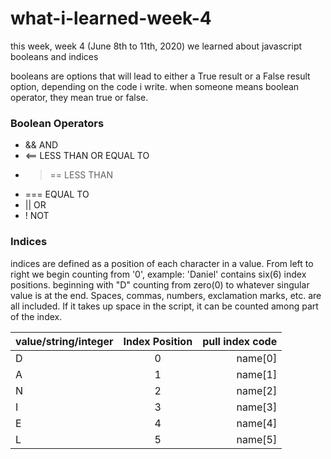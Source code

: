 # what-i-learned-week-4

this week, week 4 (June 8th to 11th, 2020)
we learned about javascript booleans and indices

booleans are options that will lead to either a True result or a False result option, depending on the code i write. when someone means boolean operator, they mean true or false.

### Boolean Operators
- &&  AND
- <== LESS THAN OR EQUAL TO
- >== LESS THAN 
- === EQUAL TO
- ||  OR
- ! NOT


### Indices
indices are defined as a position of  each character in a value.
From left to right we begin counting from '0', 
example: 
'Daniel' contains six(6) index positions. beginning with "D" counting from zero(0) to whatever singular value is at the end. Spaces, commas, numbers, exclamation marks, etc. are all included. If it takes up space in the script, it can be counted among part of the index.

| value/string/integer      | Index Position | pull index code  |
| :---                      |    :----:      |          ---:    |
| D                         | 0              | name[0]          |
| A                         | 1              | name[1]          |
| N                         | 2              | name[2]          |
| I                         | 3              | name[3]          |
| E                         | 4              | name[4]          |
| L                         | 5              | name[5]          |